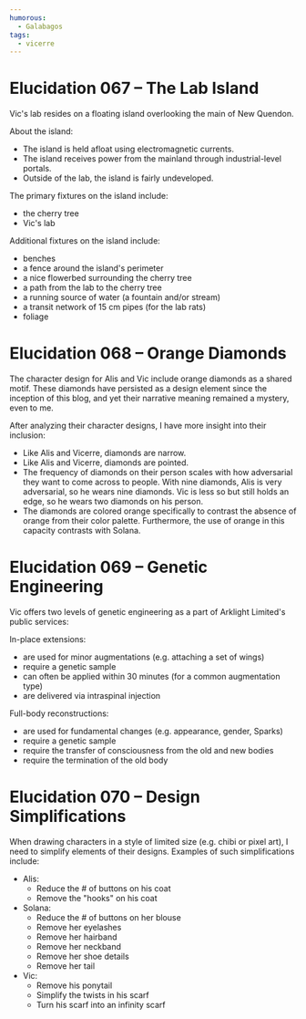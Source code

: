 ```yaml
---
humorous:
  - Galabagos
tags:
  - vicerre
---
```


# Elucidation 067 – The Lab Island

Vic's lab resides on a floating island overlooking the main of New Quendon.

About the island:

- The island is held afloat using electromagnetic currents.
- The island receives power from the mainland through industrial-level portals.
- Outside of the lab, the island is fairly undeveloped.

The primary fixtures on the island include:

- the cherry tree
- Vic's lab

Additional fixtures on the island include:

- benches
- a fence around the island's perimeter
- a nice flowerbed surrounding the cherry tree
- a path from the lab to the cherry tree
- a running source of water (a fountain and/or stream)
- a transit network of 15 cm pipes (for the lab rats)
- foliage

# Elucidation 068 – Orange Diamonds

The character design for Alis and Vic include orange diamonds as a shared motif. These diamonds have persisted as a design element since the inception of this blog, and yet their narrative meaning remained a mystery, even to me.

After analyzing their character designs, I have more insight into their inclusion:

- Like Alis and Vicerre, diamonds are narrow.
- Like Alis and Vicerre, diamonds are pointed.
- The frequency of diamonds on their person scales with how adversarial they want to come across to people. With nine diamonds, Alis is very adversarial, so he wears nine diamonds. Vic is less so but still holds an edge, so he wears two diamonds on his person.
- The diamonds are colored orange specifically to contrast the absence of orange from their color palette. Furthermore, the use of orange in this capacity contrasts with Solana.

# Elucidation 069 – Genetic Engineering

Vic offers two levels of genetic engineering as a part of Arklight Limited's public services:

In-place extensions:

- are used for minor augmentations (e.g. attaching a set of wings)
- require a genetic sample
- can often be applied within 30 minutes (for a common augmentation type)
- are delivered via intraspinal injection

Full-body reconstructions:

- are used for fundamental changes (e.g. appearance, gender, Sparks)
- require a genetic sample
- require the transfer of consciousness from the old and new bodies
- require the termination of the old body

# Elucidation 070 – Design Simplifications

When drawing characters in a style of limited size (e.g. chibi or pixel art), I need to simplify elements of their designs. Examples of such simplifications include:

- Alis:
  - Reduce the # of buttons on his coat
  - Remove the "hooks" on his coat
- Solana:
  - Reduce the # of buttons on her blouse
  - Remove her eyelashes
  - Remove her hairband
  - Remove her neckband
  - Remove her shoe details
  - Remove her tail
- Vic:
  - Remove his ponytail
  - Simplify the twists in his scarf
  - Turn his scarf into an infinity scarf
